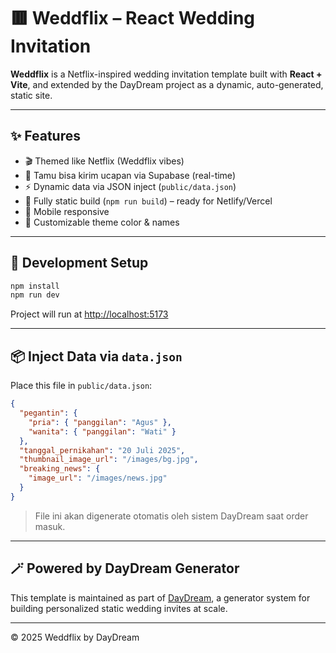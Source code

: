 # 🟥 Weddflix – React Wedding Invitation

**Weddflix** is a Netflix-inspired wedding invitation template built with **React + Vite**, and extended by the DayDream project as a dynamic, auto-generated, static site.

---

## ✨ Features

- 🎬 Themed like Netflix (Weddflix vibes)
- 💬 Tamu bisa kirim ucapan via Supabase (real-time)
- ⚡ Dynamic data via JSON inject (`public/data.json`)
- 🧱 Fully static build (`npm run build`) – ready for Netlify/Vercel
- 📱 Mobile responsive
- 🎨 Customizable theme color & names

---

## 🔧 Development Setup

```bash
npm install
npm run dev
```

Project will run at [http://localhost:5173](http://localhost:5173)

---

## 📦 Inject Data via `data.json`

Place this file in `public/data.json`:

```json
{
  "pegantin": {
    "pria": { "panggilan": "Agus" },
    "wanita": { "panggilan": "Wati" }
  },
  "tanggal_pernikahan": "20 Juli 2025",
  "thumbnail_image_url": "/images/bg.jpg",
  "breaking_news": {
    "image_url": "/images/news.jpg"
  }
}
```

> File ini akan digenerate otomatis oleh sistem DayDream saat order masuk.

---

## 🪄 Powered by DayDream Generator

This template is maintained as part of [DayDream](https://github.com/ufebri/daydream), a generator system for building personalized static wedding invites at scale.

---

© 2025 Weddflix by DayDream
